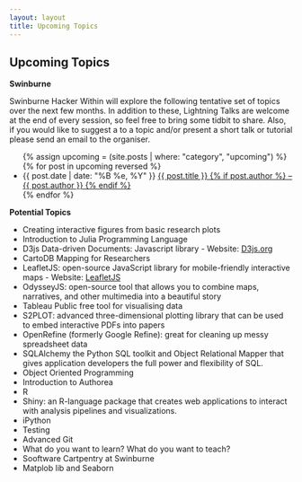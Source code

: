 ```yaml
---
layout: layout
title: Upcoming Topics
---
```


<section class="content">

Upcoming Topics
================

**Swinburne**

Swinburne Hacker Within will explore the following tentative set of topics over the next few months. In addition to these, Lightning Talks are welcome at the end of every session, so feel free to bring some tidbit to share. Also, if you would like to suggest a to a topic and/or present a short talk or tutorial please send an email to the organiser.

<ul class="listing">
{% assign upcoming = (site.posts | where: "category", "upcoming") %}
{% for post in upcoming reversed %}
<li>
<span>{{ post.date | date: "%B %e, %Y" }}</span>
<a href="{{ site.url }}{{ post.url }}">
{{ post.title }} {% if post.author %} &ndash; {{ post.author }} {% endif %}
</a></li>
{% endfor %}
</ul>
</section>

<section class="content">

**Potential Topics**

<ul class="listing">
<li>Creating interactive figures from basic research plots</li>
<li>Introduction to Julia Programming Language</li>
<li>D3js Data-driven Documents: Javascript library - Website: <a href="http://d3js.org">D3js.org</a></li>
<li> CartoDB Mapping for Researchers</li>
<li> LeafletJS: open-source JavaScript library for mobile-friendly interactive maps - Website: <a href="http://leafletjs.com">LeafletJS</a></li>
<li> OdysseyJS: open-source tool that allows you to combine maps, narratives, and other multimedia into a beautiful story</li>
<li>Tableau Public free tool for visualising data</li>
<li>S2PLOT: advanced three-dimensional plotting library that can be used to embed interactive PDFs into papers</li>
<li>OpenRefine (formerly Google Refine): great for cleaning up messy spreadsheet data</li>
<li>SQLAlchemy the Python SQL toolkit and Object Relational Mapper that gives application developers the full power and flexibility of SQL.</li>
<li>Object Oriented Programming</li>
<li>Introduction to Authorea</li>
<li>R</li>
<li>Shiny: an R-language package that creates web applications to interact with analysis pipelines and visualizations.</li>
<li>iPython</li>
<li>Testing</li>
<li>Advanced Git</li>
<li>What do you want to learn? What do you want to teach?</li>
<li> Sooftware Cartpentry at Swinburne</li>
<li> Matplob lib and Seaborn</li>
</ul>



</section>
